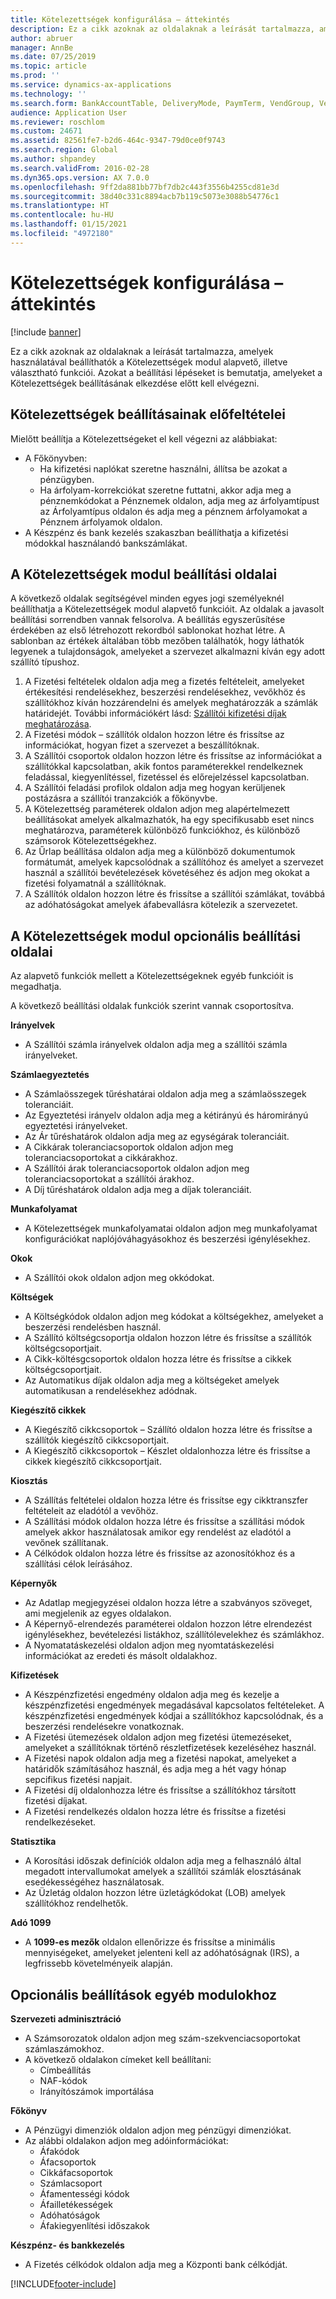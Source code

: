```yaml
---
title: Kötelezettségek konfigurálása – áttekintés
description: Ez a cikk azoknak az oldalaknak a leírását tartalmazza, amelyek használatával beállíthatók a Kötelezettségek modul alapvető, illetve választható funkciói. Azokat a beállítási lépéseket is bemutatja, amelyeket a Kötelezettségek beállításának elkezdése előtt kell elvégezni.
author: abruer
manager: AnnBe
ms.date: 07/25/2019
ms.topic: article
ms.prod: ''
ms.service: dynamics-ax-applications
ms.technology: ''
ms.search.form: BankAccountTable, DeliveryMode, PaymTerm, VendGroup, VendParameters, VendPaymMode, VendTable, DeliveryReason, DeliveryTerms, DestinationCode
audience: Application User
ms.reviewer: roschlom
ms.custom: 24671
ms.assetid: 82561fe7-b2d6-464c-9347-79d0ce0f9743
ms.search.region: Global
ms.author: shpandey
ms.search.validFrom: 2016-02-28
ms.dyn365.ops.version: AX 7.0.0
ms.openlocfilehash: 9ff2da881bb77bf7db2c443f3556b4255cd81e3d
ms.sourcegitcommit: 38d40c331c8894acb7b119c5073e3088b54776c1
ms.translationtype: HT
ms.contentlocale: hu-HU
ms.lasthandoff: 01/15/2021
ms.locfileid: "4972180"
---
```

# <a name="configure-accounts-payable-overview"></a>Kötelezettségek konfigurálása – áttekintés

[!include [banner](../includes/banner.md)]

Ez a cikk azoknak az oldalaknak a leírását tartalmazza, amelyek használatával beállíthatók a Kötelezettségek modul alapvető, illetve választható funkciói. Azokat a beállítási lépéseket is bemutatja, amelyeket a Kötelezettségek beállításának elkezdése előtt kell elvégezni.

<a name="prerequisites-for-accounts-payable-setup"></a>Kötelezettségek beállításainak előfeltételei
----------------------------------------

Mielőtt beállítja a Kötelezettségeket el kell végezni az alábbiakat:

-   A Főkönyvben:
    -   Ha kifizetési naplókat szeretne használni, állítsa be azokat a pénzügyben.
    -   Ha árfolyam-korrekciókat szeretne futtatni, akkor adja meg a pénznemkódokat a Pénznemek oldalon, adja meg az árfolyamtípust az Árfolyamtípus oldalon és adja meg a pénznem árfolyamokat a Pénznem árfolyamok oldalon.
-   A Készpénz és bank kezelés szakaszban beállíthatja a kifizetési módokkal használandó bankszámlákat.

## <a name="setup-pages-for-accounts-payable"></a>A Kötelezettségek modul beállítási oldalai

A következő oldalak segítségével minden egyes jogi személyeknél beállíthatja a Kötelezettségek modul alapvető funkcióit. Az oldalak a javasolt beállítási sorrendben vannak felsorolva. A beállítás egyszerűsítése érdekében az első létrehozott rekordból sablonokat hozhat létre. A sablonban az értékek általában több mezőben találhatók, hogy láthatók legyenek a tulajdonságok, amelyeket a szervezet alkalmazni kíván egy adott szállító típushoz.
1.  A Fizetési feltételek oldalon adja meg a fizetés feltételeit, amelyeket értékesítési rendelésekhez, beszerzési rendelésekhez, vevőkhöz és szállítókhoz kíván hozzárendelni és amelyek meghatározzák a számlák határidejét. További információkért lásd: [Szállítói kifizetési díjak meghatározása](tasks/define-vendor-payment-fees.md).
2.  A Fizetési módok – szállítók oldalon hozzon létre és frissítse az információkat, hogyan fizet a szervezet a beszállítóknak.
3.  A Szállítói csoportok oldalon hozzon létre és frissítse az információkat a szállítókkal kapcsolatban, akik fontos paraméterekkel rendelkeznek feladással, kiegyenlítéssel, fizetéssel és előrejelzéssel kapcsolatban.
4.  A Szállítói feladási profilok oldalon adja meg hogyan kerüljenek postázásra a szállítói tranzakciók a főkönyvbe.
5.  A Kötelezettség paraméterek oldalon adjon meg alapértelmezett beállításokat amelyek alkalmazhatók, ha egy specifikusabb eset nincs meghatározva, paraméterek különböző funkciókhoz, és különböző számsorok Kötelezettségekhez.
6.  Az Űrlap beállítása oldalon adja meg a különböző dokumentumok formátumát, amelyek kapcsolódnak a szállítóhoz és amelyet a szervezet használ a szállítói bevételezések követéséhez és adjon meg okokat a fizetési folyamatnál a szállítóknak.
7.  A Szállítók oldalon hozzon létre és frissítse a szállítói számlákat, továbbá az adóhatóságokat amelyek áfabevallásra kötelezik a szervezetet.

## <a name="optional-setup-pages-for-accounts-payable"></a>A Kötelezettségek modul opcionális beállítási oldalai
Az alapvető funkciók mellett a Kötelezettségeknek egyéb funkcióit is megadhatja.

A következő beállítási oldalak funkciók szerint vannak csoportosítva.

**Irányelvek**
-   A Szállítói számla irányelvek oldalon adja meg a szállítói számla irányelveket.

**Számlaegyeztetés**

-   A Számlaösszegek tűréshatárai oldalon adja meg a számlaösszegek toleranciáit.
-   Az Egyeztetési irányelv oldalon adja meg a kétirányú és háromirányú egyeztetési irányelveket.
-   Az Ár tűréshatárok oldalon adja meg az egységárak toleranciáit.
-   A Cikkárak toleranciacsoportok oldalon adjon meg toleranciacsoportokat a cikkárakhoz.
-   A Szállítói árak toleranciacsoportok oldalon adjon meg toleranciacsoportokat a szállítói árakhoz.
-   A Díj tűréshatárok oldalon adja meg a díjak toleranciáit.

**Munkafolyamat**

-   A Kötelezettségek munkafolyamatai oldalon adjon meg munkafolyamat konfigurációkat naplójóváhagyásokhoz és beszerzési igénylésekhez.

**Okok**

-   A Szállítói okok oldalon adjon meg okkódokat.

**Költségek**

-   A Költségkódok oldalon adjon meg kódokat a költségekhez, amelyeket a beszerzési rendelésben használ.
-   A Szállító költségcsoportja oldalon hozzon létre és frissítse a szállítók költségcsoportjait.
-   A Cikk-költésgcsoportok oldalon hozza létre és frissítse a cikkek költségcsoportjait.
-   Az Automatikus díjak oldalon adja meg a költségeket amelyek automatikusan a rendelésekhez adódnak.

**Kiegészítő cikkek**

-   A Kiegészítő cikkcsoportok – Szállító oldalon hozza létre és frissítse a szállítók kiegészítő cikkcsoportjait.
-   A Kiegészítő cikkcsoportok – Készlet oldalonhozza létre és frissítse a cikkek kiegészítő cikkcsoportjait.

**Kiosztás**

-   A Szállítás feltételei oldalon hozza létre és frissítse egy cikktranszfer feltételeit az eladótól a vevőhöz.
-   A Szállítási módok oldalon hozza létre és frissítse a szállítási módok amelyek akkor használatosak amikor egy rendelést az eladótól a vevőnek szállítanak.
-   A Célkódok oldalon hozza létre és frissítse az azonosítókhoz és a szállítási célok leírásához.

**Képernyők**

-   Az Adatlap megjegyzései oldalon hozza létre a szabványos szöveget, ami megjelenik az egyes oldalakon.
-   A Képernyő-elrendezés paraméterei oldalon hozzon létre elrendezést igénylésekhez, bevételezési listákhoz, szállítólevelekhez és számlákhoz.
-   A Nyomatatáskezelési oldalon adjon meg nyomtatáskezelési információkat az eredeti és másolt oldalakhoz.

**Kifizetések**

-   A Készpénzfizetési engedmény oldalon adja meg és kezelje a készpénzfizetési engedmények megadásával kapcsolatos feltételeket. A készpénzfizetési engedmények kódjai a szállítókhoz kapcsolódnak, és a beszerzési rendelésekre vonatkoznak.
-   A Fizetési ütemezések oldalon adjon meg fizetési ütemezéseket, amelyeket a szállítóknak történő részletfizetések kezeléséhez használ.
-   A Fizetési napok oldalon adja meg a fizetési napokat, amelyeket a határidők számításához használ, és adja meg a hét vagy hónap sepcifikus fizetési napjait.
-   A Fizetési díj oldalonhozza létre és frissítse a szállítókhoz társított fizetési díjakat.
-   A Fizetési rendelkezés oldalon hozza létre és frissítse a fizetési rendelkezéseket.

**Statisztika**

-   A Korosítási időszak definíciók oldalon adja meg a felhasználó által megadott intervallumokat amelyek a szállítói számlák elosztásának esedékességéhez használatosak.
-   Az Üzletág oldalon hozzon létre üzletágkódokat (LOB) amelyek szállítókhoz rendelhetők.

**Adó 1099**

-   A **1099-es mezők** oldalon ellenőrizze és frissítse a minimális mennyiségeket, amelyeket jelenteni kell az adóhatóságnak (IRS), a legfrissebb követelményeik alapján.

## <a name="optional-setup-for-other-modules"></a>**Opcionális beállítások egyéb modulokhoz**
**Szervezeti adminisztráció**

-   A Számsorozatok oldalon adjon meg szám-szekvenciacsoportokat számlaszámokhoz.
-   A következő oldalakon címeket kell beállítani:
    -   Címbeállítás
    -   NAF-kódok
    -   Irányítószámok importálása

**Főkönyv**

-   A Pénzügyi dimenziók oldalon adjon meg pénzügyi dimenziókat.
-   Az alábbi oldalakon adjon meg adóinformációkat:
    -   Áfakódok
    -   Áfacsoportok
    -   Cikkáfacsoportok
    -   Számlacsoport
    -   Áfamentességi kódok
    -   Áfailletékességek
    -   Adóhatóságok
    -   Áfakiegyenlítési időszakok

**Készpénz- és bankkezelés**

-   A Fizetés célkódok oldalon adja meg a Központi bank célkódját.







[!INCLUDE[footer-include](../../includes/footer-banner.md)]